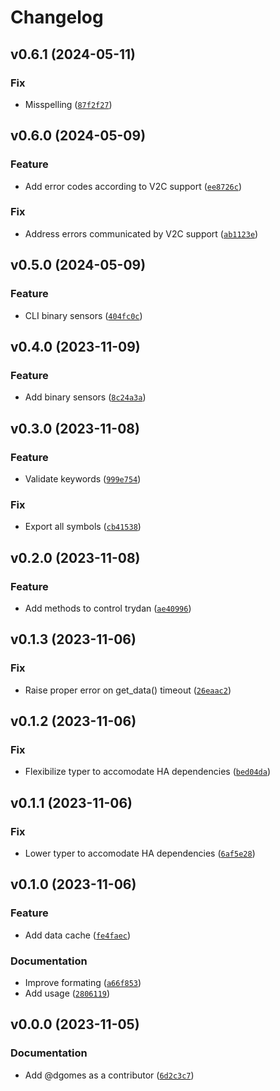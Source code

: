 # Changelog

<!--next-version-placeholder-->

## v0.6.1 (2024-05-11)

### Fix

* Misspelling ([`87f2f27`](https://github.com/dgomes/pytrydan/commit/87f2f275d92ee3f5fa8947a9fc5e9d170cc5ff40))

## v0.6.0 (2024-05-09)

### Feature

* Add error codes according to V2C support ([`ee8726c`](https://github.com/dgomes/pytrydan/commit/ee8726c51eae1ad99874ac1a0f9cf0f2e3d3c4c7))

### Fix

* Address errors communicated by V2C support ([`ab1123e`](https://github.com/dgomes/pytrydan/commit/ab1123e8ba5dd755f8f98fe4fa04ff66cc7f772b))

## v0.5.0 (2024-05-09)

### Feature

* CLI binary sensors ([`404fc0c`](https://github.com/dgomes/pytrydan/commit/404fc0cb5ba09e485d56818d7f5a3f27d78197f6))

## v0.4.0 (2023-11-09)

### Feature

* Add binary sensors ([`8c24a3a`](https://github.com/dgomes/pytrydan/commit/8c24a3ac4c10bb310f83c08d7c4f565a136d61b3))

## v0.3.0 (2023-11-08)

### Feature

* Validate keywords ([`999e754`](https://github.com/dgomes/pytrydan/commit/999e7549dbd6d0444191ac435b79ff14213467d7))

### Fix

* Export all symbols ([`cb41538`](https://github.com/dgomes/pytrydan/commit/cb41538bf9b5c648af90297bcde39ecda0aa6ab4))

## v0.2.0 (2023-11-08)

### Feature

* Add methods to control trydan ([`ae40996`](https://github.com/dgomes/pytrydan/commit/ae409965a1689b2d085c9a50507752f8dea3e833))

## v0.1.3 (2023-11-06)

### Fix

* Raise proper error on get_data() timeout ([`26eaac2`](https://github.com/dgomes/pytrydan/commit/26eaac2700637fe4ac77baac9aee1b5c1a601e24))

## v0.1.2 (2023-11-06)

### Fix

* Flexibilize typer to accomodate HA dependencies ([`bed04da`](https://github.com/dgomes/pytrydan/commit/bed04dabc9a501aff97e74e9c3bbdd43b27b709b))

## v0.1.1 (2023-11-06)

### Fix

* Lower typer to accomodate HA dependencies ([`6af5e28`](https://github.com/dgomes/pytrydan/commit/6af5e28cffffbd00b0dd80adcfb07af807df4793))

## v0.1.0 (2023-11-06)

### Feature

* Add data cache ([`fe4faec`](https://github.com/dgomes/pytrydan/commit/fe4faec38af2ef8a1bef7e187ef5428be604e3e1))

### Documentation

* Improve formating ([`a66f853`](https://github.com/dgomes/pytrydan/commit/a66f8539a4a92a788adee764bab8bda776cfc51a))
* Add usage ([`2806119`](https://github.com/dgomes/pytrydan/commit/280611950c64b68a667c44e6f79973d5f099c208))


## v0.0.0 (2023-11-05)

### Documentation

- Add @dgomes as a contributor ([`6d2c3c7`](https://github.com/dgomes/pytrydan/commit/6d2c3c7db6f358c7960d72ecdd12edc55f15acfa))
